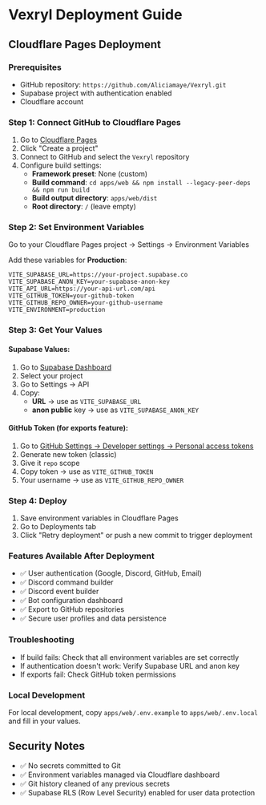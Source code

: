 # Vexryl Deployment Guide

## Cloudflare Pages Deployment

### Prerequisites
- GitHub repository: `https://github.com/Aliciamaye/Vexryl.git`
- Supabase project with authentication enabled
- Cloudflare account

### Step 1: Connect GitHub to Cloudflare Pages
1. Go to [Cloudflare Pages](https://pages.cloudflare.com/)
2. Click "Create a project"
3. Connect to GitHub and select the `Vexryl` repository
4. Configure build settings:
   - **Framework preset**: None (custom)
   - **Build command**: `cd apps/web && npm install --legacy-peer-deps && npm run build`
   - **Build output directory**: `apps/web/dist`
   - **Root directory**: `/` (leave empty)

### Step 2: Set Environment Variables
Go to your Cloudflare Pages project → Settings → Environment Variables

Add these variables for **Production**:

```
VITE_SUPABASE_URL=https://your-project.supabase.co
VITE_SUPABASE_ANON_KEY=your-supabase-anon-key
VITE_API_URL=https://your-api-url.com/api
VITE_GITHUB_TOKEN=your-github-token
VITE_GITHUB_REPO_OWNER=your-github-username
VITE_ENVIRONMENT=production
```

### Step 3: Get Your Values

#### Supabase Values:
1. Go to [Supabase Dashboard](https://supabase.com/dashboard)
2. Select your project
3. Go to Settings → API
4. Copy:
   - **URL** → use as `VITE_SUPABASE_URL`
   - **anon public** key → use as `VITE_SUPABASE_ANON_KEY`

#### GitHub Token (for exports feature):
1. Go to [GitHub Settings → Developer settings → Personal access tokens](https://github.com/settings/tokens)
2. Generate new token (classic)
3. Give it `repo` scope
4. Copy token → use as `VITE_GITHUB_TOKEN`
5. Your username → use as `VITE_GITHUB_REPO_OWNER`

### Step 4: Deploy
1. Save environment variables in Cloudflare Pages
2. Go to Deployments tab
3. Click "Retry deployment" or push a new commit to trigger deployment

### Features Available After Deployment
- ✅ User authentication (Google, Discord, GitHub, Email)
- ✅ Discord command builder
- ✅ Discord event builder  
- ✅ Bot configuration dashboard
- ✅ Export to GitHub repositories
- ✅ Secure user profiles and data persistence

### Troubleshooting
- If build fails: Check that all environment variables are set correctly
- If authentication doesn't work: Verify Supabase URL and anon key
- If exports fail: Check GitHub token permissions

### Local Development
For local development, copy `apps/web/.env.example` to `apps/web/.env.local` and fill in your values.

## Security Notes
- ✅ No secrets committed to Git
- ✅ Environment variables managed via Cloudflare dashboard
- ✅ Git history cleaned of any previous secrets
- ✅ Supabase RLS (Row Level Security) enabled for user data protection
